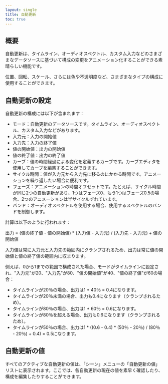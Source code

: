 ```yaml
---
layout: single
title: 自動更新
toc: true
---
```


## 概要
自動更新は、タイムライン、オーディオスペクトル、カスタム入力などのさまざまなデータソースに基づいて構成の変更をアニメーション化することができる素晴らしい機能です。

位置、回転、スケール、さらには色や不透明度など、さまざまなタイプの構成に使用することができます。

## 自動更新の設定
自動更新の構成には以下が含まれます：
* モード：自動更新のデータソースです。タイムライン、オーディオスペクトル、カスタム入力などがあります。
* 入力元：入力の開始値
* 入力先：入力の終了値
* 値の開始値：出力の開始値
* 値の終了値：出力の終了値
* カーブ：値の時間経過による変化を定義するカーブです。カーブエディタを使用してカーブを編集することができます。
* サイクル時間：値が入力元から入力先に移るのにかかる時間です。アニメーションを繰り返したい場合に便利です。
* フェーズ：アニメーションの時間オフセットです。たとえば、サイクル時間が同じ2つの自動更新があり、1つはフェーズ0、もう1つはフェーズ0.5の場合、2つのアニメーションは半サイクルずれています。
* バンド：オーディオスペクトルを使用する場合、使用するスペクトルのバンドを制御します。

計算は以下のように行われます：

出力 = (値の終了値 - 値の開始値) * (入力値 - 入力元) / (入力先 - 入力元) + 値の開始値

入力値は常に入力元と入力先の範囲内にクランプされるため、出力は常に値の開始値と値の終了値の範囲内に収まります。

例えば、0から1までの範囲で構成された場合、モードがタイムラインに設定され、"入力元"が20、"入力先"が80、"値の開始値"が40、"値の終了値"が60の場合：
* タイムラインが20％の場合、出力は1 * 40％ = 0.4になります。
* タイムラインが20％未満の場合、出力も0.4になります（クランプされるため）。
* タイムラインが80％の場合、出力は1 * 60％ = 0.6になります。
* タイムラインが80％を超える場合、出力も0.6になります（クランプされるため）。
* タイムラインが50％の場合、出力は1 * ((0.6 - 0.4) * (50％ - 20％) / (80％ - 20％) + 0.4) = 0.5になります。

## 自動更新の値
すべてのアクティブな自動更新の値は、「シーン」メニューの「自動更新の値」リストに表示されます。ここでは、各自動更新の現在の値を素早く確認したり、構成を編集したりすることができます。